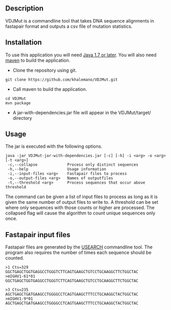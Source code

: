 Description
-----------
VDJMut is a commandline tool that takes DNA sequence alignments in fastapair format and outputs a csv file of mutation statistics.

Installation
----
To use this application you will need [Java 1.7 or later](http://www.oracle.com/technetwork/java/javase/downloads/jdk7-downloads-1880260.html).
You will also need [maven](https://maven.apache.org) to build the application.

* Clone the repository using git.

```
git clone https://github.com/khalemano/VDJMut.git
```

* Call maven to build the application.

```
cd VDJMut
mvn package
```

* A jar-with-dependencies.jar file will appear in the VDJMut/target/ directory

Usage
----
The jar is executed with the following options.

	java -jar VDJMut-jar-with-dependencies.jar [-c] [-h] -i <arg> -o <arg> [-t <arg>]
	 -c,--collapse             Process only distinct sequences
	 -h,--help                 Usage information
	 -i,--input-files <arg>    Fastapair files to process
	 -o,--output-files <arg>   Names of outputfiles
	 -t,--threshold <arg>      Process sequences that occur above threshold
 
The command can be given a list of input files to process as long as it is given the same number of output files to write to.
A threshold can be set where only sequences with those counts or higher are processed.
The collapsed flag will cause the algorithm to count unique sequences only once.

Fastapair input files 
---------------
Fastapair files are generated by the [USEARCH](http://www.drive5.com/usearch/) commandline tool.
The program also requires the number of times each sequence should be counted.

    >1 Cts=329
    GGCTGAGCTGGTGAGGCCTGGGTCTTCAGTGAAGCTGTCCTGCAAGGCTTCTGGCTAC
    >mIGHV1-61*01
    GGCTGAGCTGGTGAGGCCTGGGTCTTCAGTGAAGCTGTCCTGCAAGGCTTCTGGCTAC
    
    >3 Cts=235 
    AGCTGAGCTGATGAAGCCTGGGGCCTCAGTGAAGCTTTCCTGCAAGGCTACTGGCTAC
    >mIGHV1-9*01
    AGCTGAGCTGATGAAGCCTGGGGCCTCAGTGAAGCTTTCCTGCAAGGCTACTGGCTAC
 

